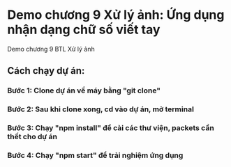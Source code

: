 # Demo chương 9 Xử lý ảnh: Ứng dụng nhận dạng chữ số viết tay
Demo chương 9 BTL Xử lý ảnh
## Cách chạy dự án:
### Bước 1: Clone dự án về máy bằng "git clone"
### Bước 2: Sau khi clone xong, cd vào dự án, mở terminal
### Bước 3: Chạy "npm install" để cài các thư viện, packets cần thết cho dự án
### Bước 4: Chạy "npm start" để trải nghiệm ứng dụng
